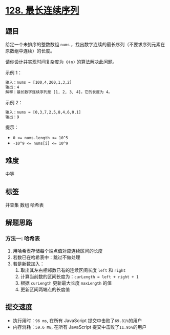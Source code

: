 # [128. 最长连续序列](https://leetcode.cn/problems/longest-consecutive-sequence/)

## 题目

给定一个未排序的整数数组 `nums` ，找出数字连续的最长序列（不要求序列元素在原数组中连续）的长度。

请你设计并实现时间复杂度为  `O(n)` 的算法解决此问题。

示例 1：

```txt
输入：nums = [100,4,200,1,3,2]
输出：4
解释：最长数字连续序列是 [1, 2, 3, 4]。它的长度为 4。
```

示例 2：

```txt
输入：nums = [0,3,7,2,5,8,4,6,0,1]
输出：9
```

提示：

- `0 <= nums.length <= 10^5`
- `-10^9 <= nums[i] <= 10^9`

## 难度

中等

## 标签

并查集 数组 哈希表

## 解题思路

### 方法一: 哈希表

1. 用哈希表存储每个端点值对应连续区间的长度
2. 若数已在哈希表中：跳过不做处理
3. 若是新数加入：
   1. 取出其左右相邻数已有的连续区间长度 `left` 和 `right`
   2. 计算当前数的区间长度为：`curLength = left + right + 1`
   3. 根据 `curLength` 更新最大长度 `maxLength` 的值
   4. 更新区间两端点的长度值

## 提交速度

- 执行用时：`96 ms`, 在所有 JavaScript 提交中击败了`69.81%`的用户
- 内存消耗：`59.6 MB`, 在所有 JavaScript 提交中击败了`11.95%`的用户
